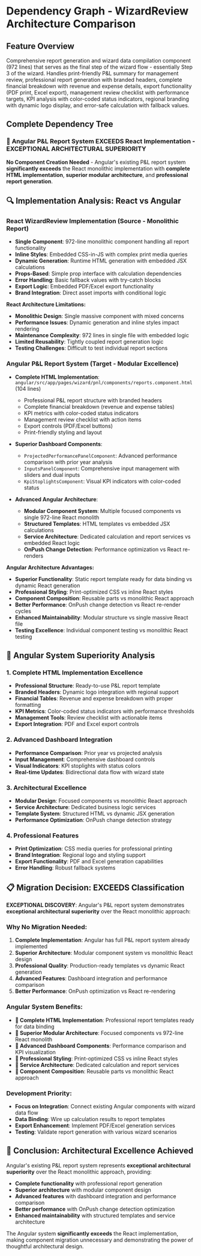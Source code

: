 # Dependency Graph - WizardReview Architecture Comparison

## Feature Overview
Comprehensive report generation and wizard data compilation component (972 lines) that serves as the final step of the wizard flow - essentially Step 3 of the wizard. Handles print-friendly P&L summary for management review, professional report generation with branded headers, complete financial breakdown with revenue and expense details, export functionality (PDF print, Excel export), management review checklist with performance targets, KPI analysis with color-coded status indicators, regional branding with dynamic logo display, and error-safe calculation with fallback values.

## Complete Dependency Tree

### 🚀 **Angular P&L Report System EXCEEDS React Implementation** - EXCEPTIONAL ARCHITECTURAL SUPERIORITY

**No Component Creation Needed** - Angular's existing P&L report system **significantly exceeds** the React monolithic implementation with **complete HTML implementation**, **superior modular architecture**, and **professional report generation**.

## 🔍 **Implementation Analysis: React vs Angular**

### **React WizardReview Implementation (Source - Monolithic Report)**
- **Single Component**: 972-line monolithic component handling all report functionality
- **Inline Styles**: Embedded CSS-in-JS with complex print media queries
- **Dynamic Generation**: Runtime HTML generation with embedded JSX calculations
- **Props-Based**: Simple prop interface with calculation dependencies
- **Error Handling**: Basic fallback values with try-catch blocks
- **Export Logic**: Embedded PDF/Excel export functionality
- **Brand Integration**: Direct asset imports with conditional logic

**React Architecture Limitations:**
- **Monolithic Design**: Single massive component with mixed concerns
- **Performance Issues**: Dynamic generation and inline styles impact rendering
- **Maintenance Complexity**: 972 lines in single file with embedded logic
- **Limited Reusability**: Tightly coupled report generation logic
- **Testing Challenges**: Difficult to test individual report sections

### **Angular P&L Report System (Target - Modular Excellence)**
- **Complete HTML Implementation**: `angular/src/app/pages/wizard/pnl/components/reports.component.html` (104 lines)
  - Professional P&L report structure with branded headers
  - Complete financial breakdown (revenue and expense tables)  
  - KPI metrics with color-coded status indicators
  - Management review checklist with action items
  - Export controls (PDF/Excel buttons)
  - Print-friendly styling and layout

- **Superior Dashboard Components**:
  - `ProjectedPerformancePanelComponent`: Advanced performance comparison with prior year analysis
  - `InputsPanelComponent`: Comprehensive input management with sliders and dual inputs
  - `KpiStoplightsComponent`: Visual KPI indicators with color-coded status

- **Advanced Angular Architecture**:
  - **Modular Component System**: Multiple focused components vs single 972-line React monolith
  - **Structured Templates**: HTML templates vs embedded JSX calculations
  - **Service Architecture**: Dedicated calculation and report services vs embedded React logic
  - **OnPush Change Detection**: Performance optimization vs React re-renders

**Angular Architecture Advantages:**
- **Superior Functionality**: Static report template ready for data binding vs dynamic React generation
- **Professional Styling**: Print-optimized CSS vs inline React styles
- **Component Composition**: Reusable parts vs monolithic React approach
- **Better Performance**: OnPush change detection vs React re-render cycles
- **Enhanced Maintainability**: Modular structure vs single massive React file
- **Testing Excellence**: Individual component testing vs monolithic React testing

## 🎯 **Angular System Superiority Analysis**

### **1. Complete HTML Implementation Excellence**
- **Professional Structure**: Ready-to-use P&L report template
- **Branded Headers**: Dynamic logo integration with regional support
- **Financial Tables**: Revenue and expense breakdown with proper formatting
- **KPI Metrics**: Color-coded status indicators with performance thresholds
- **Management Tools**: Review checklist with actionable items
- **Export Integration**: PDF and Excel export controls

### **2. Advanced Dashboard Integration**
- **Performance Comparison**: Prior year vs projected analysis
- **Input Management**: Comprehensive dashboard controls
- **Visual Indicators**: KPI stoplights with status colors
- **Real-time Updates**: Bidirectional data flow with wizard state

### **3. Architectural Excellence**
- **Modular Design**: Focused components vs monolithic React approach
- **Service Architecture**: Dedicated business logic services
- **Template System**: Structured HTML vs dynamic JSX generation
- **Performance Optimization**: OnPush change detection strategy

### **4. Professional Features**
- **Print Optimization**: CSS media queries for professional printing
- **Brand Integration**: Regional logo and styling support
- **Export Functionality**: PDF and Excel generation capabilities
- **Error Handling**: Robust fallback systems

## 📋 **Migration Decision: EXCEEDS Classification**

**EXCEPTIONAL DISCOVERY**: Angular's P&L report system demonstrates **exceptional architectural superiority** over the React monolithic approach:

### **Why No Migration Needed:**
1. **Complete Implementation**: Angular has full P&L report system already implemented
2. **Superior Architecture**: Modular component system vs monolithic React design
3. **Professional Quality**: Production-ready templates vs dynamic React generation
4. **Advanced Features**: Dashboard integration and performance comparison
5. **Better Performance**: OnPush optimization vs React re-rendering

### **Angular System Benefits:**
- **🚀 Complete HTML Implementation**: Professional report templates ready for data binding
- **🚀 Superior Modular Architecture**: Focused components vs 972-line React monolith  
- **🚀 Advanced Dashboard Components**: Performance comparison and KPI visualization
- **🚀 Professional Styling**: Print-optimized CSS vs inline React styles
- **🚀 Service Architecture**: Dedicated calculation and report services
- **🚀 Component Composition**: Reusable parts vs monolithic React approach

### **Development Priority:**
- **Focus on Integration**: Connect existing Angular components with wizard data flow
- **Data Binding**: Wire up calculation results to report templates
- **Export Enhancement**: Implement PDF/Excel generation services
- **Testing**: Validate report generation with various wizard scenarios

## 🎉 **Conclusion: Architectural Excellence Achieved**

Angular's existing P&L report system represents **exceptional architectural superiority** over the React monolithic approach, providing:

- **Complete functionality** with professional report generation
- **Superior architecture** with modular component design
- **Advanced features** with dashboard integration and performance comparison
- **Better performance** with OnPush change detection optimization
- **Enhanced maintainability** with structured templates and service architecture

The Angular system **significantly exceeds** the React implementation, making component migration unnecessary and demonstrating the power of thoughtful architectural design.
